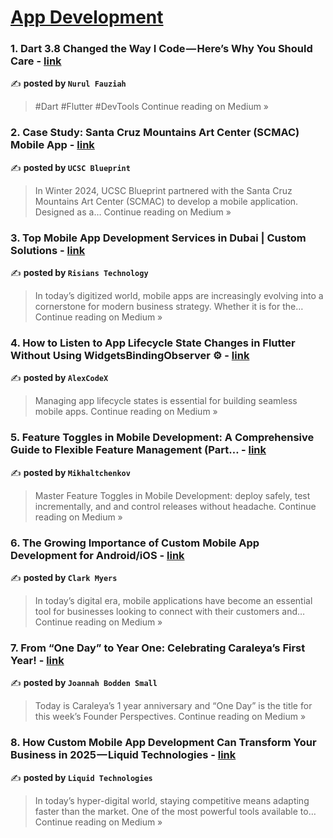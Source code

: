 
<h1><a href=https://medium.com/tag/mobile-app-development/recommended target="_blank" rel="noopener noreferrer">App Development</a></h1>
<h3>1. Dart 3.8 Changed the Way I Code — Here’s Why You Should Care - <a href="https://nurfazzi.medium.com/dart-3-8-changed-the-way-i-code-heres-why-you-should-care-cf330552c1e2?source=rss------mobile_app_development-5" target="_blank" rel="noopener noreferrer">link</a></h3>

✍️ **posted by `Nurul Fauziah`**

<blockquote>#Dart #Flutter #DevTools
Continue reading on Medium »</blockquote>

<h3>2. Case Study: Santa Cruz Mountains Art Center (SCMAC) Mobile App - <a href="https://medium.com/@ucscblueprint/case-study-santa-cruz-mountains-art-center-scmac-mobile-app-5bfe312ea247?source=rss------mobile_app_development-5" target="_blank" rel="noopener noreferrer">link</a></h3>

✍️ **posted by `UCSC Blueprint`**

<blockquote>In Winter 2024, UCSC Blueprint partnered with the Santa Cruz Mountains Art Center (SCMAC) to develop a mobile application. Designed as a…
Continue reading on Medium »</blockquote>

<h3>3. Top Mobile App Development Services in Dubai | Custom Solutions - <a href="https://medium.com/@risianstech/top-mobile-app-development-services-in-dubai-custom-solutions-3d694d52343f?source=rss------mobile_app_development-5" target="_blank" rel="noopener noreferrer">link</a></h3>

✍️ **posted by `Risians Technology`**

<blockquote>In today’s digitized world, mobile apps are increasingly evolving into a cornerstone for modern business strategy. Whether it is for the…
Continue reading on Medium »</blockquote>

<h3>4.  How to Listen to App Lifecycle State Changes in Flutter Without Using WidgetsBindingObserver ⚙️ - <a href="https://medium.com/@AlexCodeX/how-to-listen-to-app-lifecycle-state-changes-in-flutter-without-using-widgetsbindingobserver-%EF%B8%8F-6a9aa253551c?source=rss------mobile_app_development-5" target="_blank" rel="noopener noreferrer">link</a></h3>

✍️ **posted by `AlexCodeX`**

<blockquote>Managing app lifecycle states is essential for building seamless mobile apps.
Continue reading on Medium »</blockquote>

<h3>5. Feature Toggles in Mobile Development: A Comprehensive Guide to Flexible Feature Management (Part… - <a href="https://medium.com/@mikhaltchenkov/feature-toggles-in-mobile-development-a-comprehensive-guide-to-flexible-feature-management-part-9ee6e79ab0be?source=rss------mobile_app_development-5" target="_blank" rel="noopener noreferrer">link</a></h3>

✍️ **posted by `Mikhaltchenkov`**

<blockquote>Master Feature Toggles in Mobile Development: deploy safely, test incrementally, and and control releases without headache.
Continue reading on Medium »</blockquote>

<h3>6. The Growing Importance of Custom Mobile App Development for Android/iOS - <a href="https://medium.com/@clarkdev1/the-growing-importance-of-custom-mobile-app-development-for-android-ios-4a22670e0c60?source=rss------mobile_app_development-5" target="_blank" rel="noopener noreferrer">link</a></h3>

✍️ **posted by `Clark Myers`**

<blockquote>In today’s digital era, mobile applications have become an essential tool for businesses looking to connect with their customers and…
Continue reading on Medium »</blockquote>

<h3>7. From “One Day” to Year One: Celebrating Caraleya’s First Year! - <a href="https://medium.com/@jo_79746/from-one-day-to-year-one-celebrating-caraleyas-first-year-b6c3f4c380ff?source=rss------mobile_app_development-5" target="_blank" rel="noopener noreferrer">link</a></h3>

✍️ **posted by `Joannah Bodden Small`**

<blockquote>Today is Caraleya’s 1 year anniversary and “One Day” is the title for this week’s Founder Perspectives.
Continue reading on Medium »</blockquote>

<h3>8. How Custom Mobile App Development Can Transform Your Business in 2025 — Liquid Technologies - <a href="https://medium.com/@liquidteq/how-custom-mobile-app-development-can-transform-your-business-in-2025-liquid-technologies-9d0e3ed8b528?source=rss------mobile_app_development-5" target="_blank" rel="noopener noreferrer">link</a></h3>

✍️ **posted by `Liquid Technologies`**

<blockquote>In today’s hyper-digital world, staying competitive means adapting faster than the market. One of the most powerful tools available to…
Continue reading on Medium »</blockquote>

